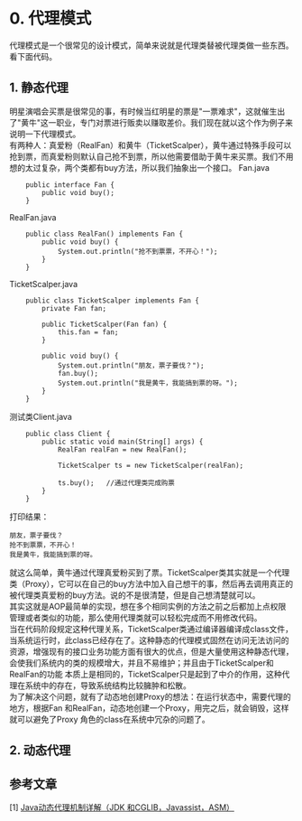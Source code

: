 # 0. 代理模式
代理模式是一个很常见的设计模式，简单来说就是代理类替被代理类做一些东西。看下面代码。
## 1. 静态代理
明星演唱会买票是很常见的事，有时候当红明星的票是"一票难求"，这就催生出了"黄牛"这一职业，专门对票进行贩卖以赚取差价。我们现在就以这个作为例子来说明一下代理模式。  
有两种人：真爱粉（RealFan）和黄牛（TicketScalper），黄牛通过特殊手段可以抢到票，而真爱粉则默认自己抢不到票，所以他需要借助于黄牛来买票。我们不用想的太过复杂，两个类都有buy方法，所以我们抽象出一个接口。
Fan.java

        public interface Fan {
            public void buy();
        }

RealFan.java

        public class RealFan() implements Fan {
            public void buy() {
                System.out.println("抢不到票票，不开心！");
            }
        }
    
TicketScalper.java

        public class TicketScalper implements Fan {
            private Fan fan;
            
            public TicketScalper(Fan fan) {
                this.fan = fan;
            }
            
            public void buy() {
                System.out.println("朋友，票子要伐？");
                fan.buy();
                System.out.println("我是黄牛，我能搞到票的呀。");
            }
        }

测试类Client.java

        public class Client {
            public static void main(String[] args) {
                RealFan realFan = new RealFan();
                
                TicketScalper ts = new TicketScalper(realFan);
                
                ts.buy();   //通过代理类完成购票
            }
        }

打印结果：

    朋友，票子要伐？
    抢不到票票，不开心！
    我是黄牛，我能搞到票的呀。

就这么简单，黄牛通过代理真爱粉买到了票。TicketScalper类其实就是一个代理类（Proxy），它可以在自己的buy方法中加入自己想干的事，然后再去调用真正的被代理类真爱粉的buy方法。说的不是很清楚，但是自己想清楚就可以。  
其实这就是AOP最简单的实现，想在多个相同实例的方法之前之后都加上点权限管理或者类似的功能，那么使用代理类就可以轻松完成而不用修改代码。   
当在代码阶段规定这种代理关系，TicketScalper类通过编译器编译成class文件，当系统运行时，此class已经存在了。这种静态的代理模式固然在访问无法访问的资源，增强现有的接口业务功能方面有很大的优点，但是大量使用这种静态代理，会使我们系统内的类的规模增大，并且不易维护；并且由于TicketScalper和RealFan的功能 本质上是相同的，TicketScalper只是起到了中介的作用，这种代理在系统中的存在，导致系统结构比较臃肿和松散。  
为了解决这个问题，就有了动态地创建Proxy的想法：在运行状态中，需要代理的地方，根据Fan 和RealFan，动态地创建一个Proxy，用完之后，就会销毁，这样就可以避免了Proxy 角色的class在系统中冗杂的问题了。  


## 2. 动态代理



## 参考文章
[1] [Java动态代理机制详解（JDK 和CGLIB，Javassist，ASM）](http://blog.csdn.net/luanlouis/article/details/24589193#t2)